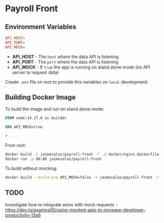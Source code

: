 # Payroll Front

## Environment Variables

```ini
API_HOST=
API_PORT=
API_MOCK=
```

* **API_HOST** - The `host` where the data API is listening
* **API_PORT** - The `port` where the data API is listening
* **API_MOCK** - If `true` the app is running on stand alone mode (no API server to request data)

Create `.env` file on root to provide this variables on `local` development.

## Building Docker Image

To build the image and run on stand alone mode:

```dockerfile
FROM node:14.17.0 as builder

ARG API_MOCK=true

# ....
```

From root:

```bash
docker build -t jaimesalas/payroll-front -f ./.docker/nginx.dockerfile .
docker run -p 80:80 jaimesalas/payroll-front
```

To build without mocking:

```bash
docker build --build-arg API_MOCK=false -t jaimesalas/payroll-front -f ./.docker/nginx.dockerfile .
```

## TODO

Investigate how to integrate axios with mock requests - https://dev.to/asantos00/using-mocked-apis-to-increase-developer-productivity-13a6
